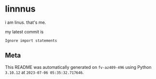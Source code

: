 # linnnus

i am linus. that's me.

my latest commit is

```
Ignore import statements
```

## Meta

This README was automatically generated on `fv-az409-496` using Python
`3.10.12` at `2023-07-06 05:35:32.717646`.
